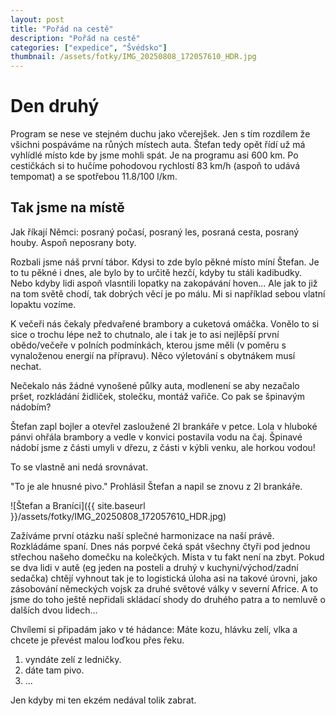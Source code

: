 ```yaml
---
layout: post
title: "Pořád na cestě"
description: "Pořád na cestě"
categories: ["expedice", "Švédsko"]
thumbnail: /assets/fotky/IMG_20250808_172057610_HDR.jpg
---
```


# Den druhý

Program se nese ve stejném duchu jako včerejšek. Jen s tím rozdílem že všichni pospáváme na růných místech auta. Štefan tedy opět řídí už má vyhlídlé místo kde by jsme mohli spát. Je na programu asi 600 km. Po cestičkách si to hučíme pohodovou rychlostí 83 km/h (aspoň to udává tempomat) a se spotřebou 11.8/100 l/km. 

## Tak jsme na místě

Jak říkají Němci: posraný počasí, posraný les, posraná cesta, posraný houby. Aspoň neposrany boty.

Rozbali jsme náš první tábor. Kdysi to zde bylo pěkné místo míní Štefan. Je to tu pěkné i dnes, ale bylo by to určitě hezčí, kdyby tu stáli kadibudky. Nebo kdyby lidi aspoň vlasntili lopatky na zakopávání hoven... Ale jak to již na tom světě chodí, tak dobrých věcí je po málu. Mi si například sebou vlatní lopaktu vozíme. 

K večeři nás čekaly předvařené brambory a cuketová omáčka. Vonělo to si sice o trochu lépe než to chutnalo, ale i tak je to asi nejlěpší první obědo/večeře v polních podmínkách, kterou jsme měli (v poměru s vynaloženou energií na přípravu). Něco výletování s obytnákem musí nechat. 

Nečekalo nás žádné vynošené půlky auta, modlenení se aby nezačalo pršet, rozkládání židliček, stolečku, montáž vařiče. Co pak se špinavým nádobím?

Štefan zapl bojler a otevřel zasloužené 2l brankáře v petce. Lola v hluboké pánvi ohřála brambory a vedle v konvici postavila vodu na čaj. Špinavé nádobí jsme z části umyli v dřezu, z části v kýbli venku, ale horkou vodou!

To se vlastně ani nedá srovnávat. 

"To je ale hnusné pivo." Prohlásil Štefan a napil se znovu z 2l brankáře. 

![Štefan a Braníci]({{ site.baseurl }}/assets/fotky/IMG_20250808_172057610_HDR.jpg)

Zažíváme první otázku naší splečné harmonizace na naší právě. Rozkládáme spaní. Dnes nás porpvé čeká spát všechny čtyři pod jednou střechou našeho domečku na kolečkých. Místa v tu fakt není na zbyt. Pokud se dva lidi v autě (eg jeden na posteli a druhý v kuchyni/východ/zadní sedačka) chtějí vyhnout tak je to logistická úloha asi na takové úrovni, jako zásobování německých vojsk za druhé světové války v severní Africe. A to jsme do toho ještě nepřidali skládací shody do druhého patra a to nemluvě o dalších dvou lidech...

Chvílemi si připadám jako v té hádance:
Máte kozu, hlávku zelí, vlka a chcete je převést malou loďkou přes řeku.
1. vyndáte zelí z ledničky.
2. dáte tam pivo.
3. ...


Jen kdyby mi ten ekzém nedával tolik zabrat. 